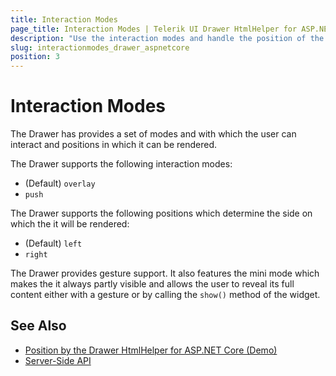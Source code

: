 ```yaml
---
title: Interaction Modes
page_title: Interaction Modes | Telerik UI Drawer HtmlHelper for ASP.NET Core
description: "Use the interaction modes and handle the position of the Telerik UI Drawer tag helper for ASP.NET Core (MVC 6 or ASP.NET Core MVC)."
slug: interactionmodes_drawer_aspnetcore
position: 3
---
```


# Interaction Modes

The Drawer has provides a set of modes and with which the user can interact and positions in which it can be rendered.

The Drawer supports the following interaction modes:
* (Default) `overlay`
* `push`

The Drawer supports the following positions which determine the side on which the it will be rendered:
* (Default) `left`
* `right`

The Drawer provides gesture support. It also features the mini mode which makes the it always partly visible and allows the user to reveal its full content either with a gesture or by calling the `show()` method of the widget.

## See Also

* [Position by the Drawer HtmlHelper for ASP.NET Core (Demo)](https://demos.telerik.com/aspnet-core/drawer/functionality)
* [Server-Side API](/api/drawer)

